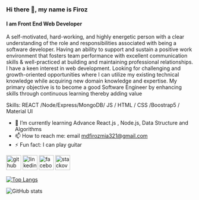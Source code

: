 ### Hi there 👋, my name is Firoz
#### I am Front End Web Developer
A self-motivated, hard-working, and highly energetic person with a clear
understanding of the role and responsibilities associated with being a
software developer. Having an ability to support and sustain a positive work
environment that fosters team performance with excellent communication skills & well-practiced at building and maintaining professional relationships. I have a keen interest in web
development. Looking for challenging and growth-oriented opportunities where I can utilize my existing technical knowledge while acquiring new domain knowledge and expertise. My primary objective is to become a good Software Engineer by enhancing skills through continuous learning thereby adding value

Skills:  REACT /Node/Express/MongoDB/ JS / HTML / CSS /Boostrap5 / Material UI

- 🌱 I’m currently learning Advance React.js , Node.js, Data Structure and Algorithms 
- 📫 How to reach me: email mdfirozmia321@gmail.com 
- ⚡ Fun fact: I can play guitar  


[<img src='https://cdn.jsdelivr.net/npm/simple-icons@3.0.1/icons/github.svg' alt='github' height='40'>](https://github.com/Firoz01)  [<img src='https://cdn.jsdelivr.net/npm/simple-icons@3.0.1/icons/linkedin.svg' alt='linkedin' height='40'>](https://www.linkedin.com/in/https://www.linkedin.com/in/md-firoz-mia-3726a7196//)  [<img src='https://cdn.jsdelivr.net/npm/simple-icons@3.0.1/icons/facebook.svg' alt='facebook' height='40'>](https://www.facebook.com/https://www.facebook.com/mdfiroz.mia.754918/)  [<img src='https://cdn.jsdelivr.net/npm/simple-icons@3.0.1/icons/stackoverflow.svg' alt='stackoverflow' height='40'>](https://stackoverflow.com/users/https://stackoverflow.com/users/16587174/md-firoz-mia)  

[![Top Langs](https://github-readme-stats.vercel.app/api/top-langs/?username=Firoz01)](https://github.com/anuraghazra/github-readme-stats)

![GitHub stats](https://github-readme-stats.vercel.app/api?username=Firoz01&show_icons=true)  

